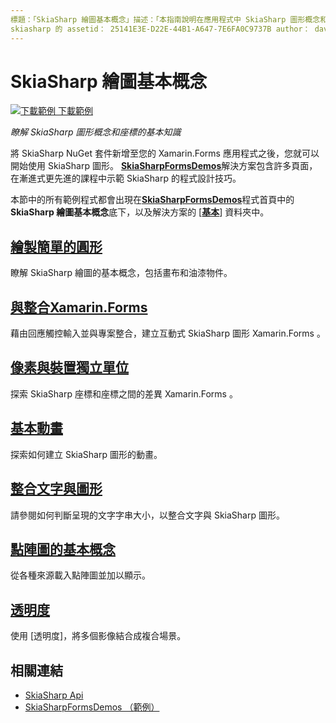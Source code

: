 ```yaml
---
標題：「SkiaSharp 繪圖基本概念」描述：「本指南說明在應用程式中 SkiaSharp 圖形概念和座標的基本知識」 Xamarin.Forms 。
skiasharp 的 assetid： 25141E3E-D22E-44B1-A647-7E6FA0C9737B author： davidbritch ms-chap： dabritch ms. date： 03/10/2017 no-loc： [ Xamarin.Forms ，]，-. Xamarin.Essentials
---
```


# <a name="skiasharp-drawing-basics"></a>SkiaSharp 繪圖基本概念

[![下載範例 ](~/media/shared/download.png) 下載範例](https://docs.microsoft.com/samples/xamarin/xamarin-forms-samples/skiasharpforms-demos)

_瞭解 SkiaSharp 圖形概念和座標的基本知識_

將 SkiaSharp NuGet 套件新增至您的 Xamarin.Forms 應用程式之後，您就可以開始使用 SkiaSharp 圖形。 [**SkiaSharpFormsDemos**](https://docs.microsoft.com/samples/xamarin/xamarin-forms-samples/skiasharpforms-demos)解決方案包含許多頁面，在漸進式更先進的課程中示範 SkiaSharp 的程式設計技巧。

本節中的所有範例程式都會出現在[**SkiaSharpFormsDemos**](https://docs.microsoft.com/samples/xamarin/xamarin-forms-samples/skiasharpforms-demos)程式首頁中的**SkiaSharp 繪圖基本概念**底下，以及解決方案的 [[**基本**](https://github.com/xamarin/xamarin-forms-samples/tree/master/SkiaSharpForms/Demos/Demos/SkiaSharpFormsDemos/Basics)] 資料夾中。

## <a name="drawing-a-simple-circle"></a>[繪製簡單的圓形](circle.md)

瞭解 SkiaSharp 繪圖的基本概念，包括畫布和油漆物件。

## <a name="integrating-with-xamarinformsintegrationmd"></a>[與整合Xamarin.Forms](integration.md)

藉由回應觸控輸入並與專案整合，建立互動式 SkiaSharp 圖形 Xamarin.Forms 。

## <a name="pixels-and-device-independent-units"></a>[像素與裝置獨立單位](pixels.md)

探索 SkiaSharp 座標和座標之間的差異 Xamarin.Forms 。

## <a name="basic-animation"></a>[基本動畫](animation.md)

探索如何建立 SkiaSharp 圖形的動畫。

## <a name="integrating-text-and-graphics"></a>[整合文字與圖形](text.md)

請參閱如何判斷呈現的文字字串大小，以整合文字與 SkiaSharp 圖形。

## <a name="bitmap-basics"></a>[點陣圖的基本概念](bitmaps.md)

從各種來源載入點陣圖並加以顯示。

## <a name="transparency"></a>[透明度](transparency.md)

使用 [透明度]，將多個影像結合成複合場景。

## <a name="related-links"></a>相關連結

- [SkiaSharp Api](https://docs.microsoft.com/dotnet/api/skiasharp)
- [SkiaSharpFormsDemos （範例）](https://docs.microsoft.com/samples/xamarin/xamarin-forms-samples/skiasharpforms-demos)
